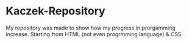 # Kaczek-Repository
My repository was made to show how my progress in prorgamming increase. Starting from HTML (not even progrmming language) &amp; CSS.
